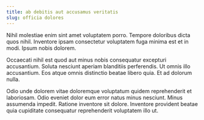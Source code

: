 ```yaml
---
title: ab debitis aut accusamus veritatis
slug: officia dolores
---
```


Nihil molestiae enim sint amet voluptatem porro. Tempore doloribus dicta quos nihil. Inventore ipsam consectetur voluptatem fuga minima est et in modi. Ipsum nobis dolorem.

Occaecati nihil est quod aut minus nobis consequatur excepturi accusantium. Soluta nesciunt aperiam blanditiis perferendis. Ut omnis illo accusantium. Eos atque omnis distinctio beatae libero quia. Et ad dolorum nulla.

Odio unde dolorem vitae doloremque voluptatum quidem reprehenderit et laboriosam. Odio eveniet dolor eum error natus minus nesciunt. Minus assumenda impedit. Ratione inventore sit dolore. Inventore provident beatae quia cupiditate consequatur reprehenderit voluptatem illo ut.

